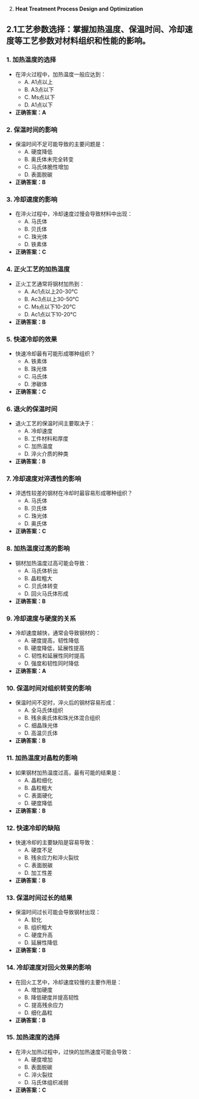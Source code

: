 2. **Heat Treatment Process Design and Optimization**
## 2.1**工艺参数选择**：掌握加热温度、保温时间、冷却速度等工艺参数对材料组织和性能的影响。
### 1. **加热温度的选择**
   - 在淬火过程中，加热温度一般应达到：
     - A. A1点以上
     - B. A3点以下
     - C. Ms点以下
     - D. A1点以下
   - **正确答案：A**

### 2. **保温时间的影响**
   - 保温时间不足可能导致的主要问题是：
     - A. 硬度降低
     - B. 奥氏体未完全转变
     - C. 马氏体脆性增加
     - D. 表面脱碳
   - **正确答案：B**

### 3. **冷却速度的影响**
   - 在淬火过程中，冷却速度过慢会导致材料中出现：
     - A. 马氏体
     - B. 贝氏体
     - C. 珠光体
     - D. 铁素体
   - **正确答案：C**

### 4. **正火工艺的加热温度**
   - 正火工艺通常将钢材加热到：
     - A. Ac1点以上20-30°C
     - B. Ac3点以上30-50°C
     - C. Ms点以下10-20°C
     - D. Ac1点以下10-20°C
   - **正确答案：B**

### 5. **快速冷却的效果**
   - 快速冷却最有可能形成哪种组织？
     - A. 铁素体
     - B. 珠光体
     - C. 马氏体
     - D. 渗碳体
   - **正确答案：C**

### 6. **退火的保温时间**
   - 退火工艺的保温时间主要取决于：
     - A. 冷却速度
     - B. 工件材料和厚度
     - C. 加热温度
     - D. 淬火介质的种类
   - **正确答案：B**

### 7. **冷却速度对淬透性的影响**
   - 淬透性较差的钢材在冷却时最容易形成哪种组织？
     - A. 马氏体
     - B. 贝氏体
     - C. 珠光体
     - D. 奥氏体
   - **正确答案：C**

### 8. **加热温度过高的影响**
   - 钢材加热温度过高可能会导致：
     - A. 马氏体析出
     - B. 晶粒粗大
     - C. 贝氏体转变
     - D. 回火马氏体形成
   - **正确答案：B**

### 9. **冷却速度与硬度的关系**
   - 冷却速度越快，通常会导致钢材的：
     - A. 硬度提高，韧性降低
     - B. 硬度降低，延展性提高
     - C. 韧性和延展性同时提高
     - D. 强度和韧性同时降低
   - **正确答案：A**

### 10. **保温时间对组织转变的影响**
   - 保温时间不足时，淬火后的钢材容易形成：
     - A. 全马氏体组织
     - B. 残余奥氏体和珠光体混合组织
     - C. 细晶珠光体
     - D. 高温贝氏体
   - **正确答案：B**


### 11. **加热温度对晶粒的影响**
   - 如果钢材加热温度过高，最有可能的结果是：
     - A. 晶粒细化
     - B. 晶粒粗大
     - C. 表面硬化
     - D. 硬度降低
   - **正确答案：B**

### 12. **快速冷却的缺陷**
   - 快速冷却的主要缺陷是容易导致：
     - A. 硬度不足
     - B. 残余应力和淬火裂纹
     - C. 表面脱碳
     - D. 加工性差
   - **正确答案：B**

### 13. **保温时间过长的结果**
   - 保温时间过长可能会导致钢材出现：
     - A. 软化
     - B. 组织粗大
     - C. 硬度升高
     - D. 延展性降低
   - **正确答案：B**

### 14. **冷却速度对回火效果的影响**
   - 在回火工艺中，冷却速度较慢的主要作用是：
     - A. 增加硬度
     - B. 降低硬度并提高韧性
     - C. 提高残余应力
     - D. 细化晶粒
   - **正确答案：B**

### 15. **加热速度的选择**
   - 在淬火加热过程中，过快的加热速度可能会导致：
     - A. 硬度增加
     - B. 表面脱碳
     - C. 淬火裂纹
     - D. 马氏体组织减弱
   - **正确答案：C**